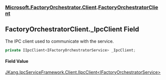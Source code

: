 ### [Microsoft.FactoryOrchestrator.Client](Microsoft_FactoryOrchestrator_Client.md 'Microsoft.FactoryOrchestrator.Client').[FactoryOrchestratorClient](Microsoft_FactoryOrchestrator_Client_FactoryOrchestratorClient.md 'Microsoft.FactoryOrchestrator.Client.FactoryOrchestratorClient')
## FactoryOrchestratorClient._IpcClient Field
The IPC client used to communicate with the service.  
```csharp
private IIpcClient<IFactoryOrchestratorService> _IpcClient;
```
#### Field Value
[JKang.IpcServiceFramework.Client.IIpcClient&lt;](https://docs.microsoft.com/en-us/dotnet/api/JKang.IpcServiceFramework.Client.IIpcClient-1 'JKang.IpcServiceFramework.Client.IIpcClient')[IFactoryOrchestratorService](./../CoreLibrary/Microsoft_FactoryOrchestrator_Core_IFactoryOrchestratorService.md 'Microsoft.FactoryOrchestrator.Core.IFactoryOrchestratorService')[&gt;](https://docs.microsoft.com/en-us/dotnet/api/JKang.IpcServiceFramework.Client.IIpcClient-1 'JKang.IpcServiceFramework.Client.IIpcClient')
